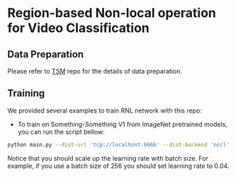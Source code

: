 # Region-based Non-local operation for Video Classification

## Data Preparation

Please refer to [TSM](https://github.com/mit-han-lab/temporal-shift-module) repo for the details of data preparation.

## Training 

We provided several examples to train RNL network with this repo:

- To train on Something-Something V1 from ImageNet pretrained models, you can run the script bellow:
 ```bash
python main.py --dist-url 'tcp://localhost:6666' --dist-backend 'nccl' --multiprocessing-distributed --available_gpus 0,1,2,3 --world-size 1 --rank 0 --dataset something --gd 20 --shift --shift_div=8 --shift_place=blockres --npb --lr 0.02 --wd 1e-3 --dropout 0.8 --num_segments 8 --batch_size 16 --batch_multiplier 4 --use_warmup --warmup_epochs 1 --lr_type cos --epochs 50 --non_local  --suffix 1
  ```

Notice that you should scale up the learning rate with batch size. For example, if you use a batch size of 256 you should set learning rate to 0.04.
